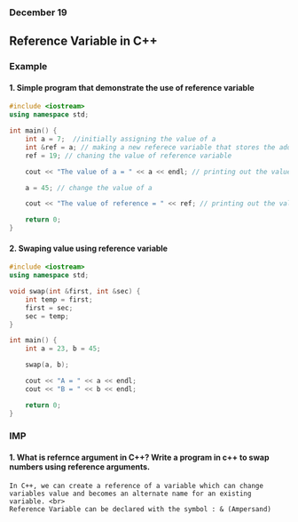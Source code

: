 ### December 19

## Reference Variable in C++

### Example


#### 1. Simple program that demonstrate the use of reference variable
```cpp
#include <iostream>
using namespace std;

int main() {
    int a = 7;  //initially assigning the value of a
    int &ref = a; // making a new referece variable that stores the addr of a
    ref = 19; // chaning the value of reference variable 

    cout << "The value of a = " << a << endl; // printing out the value of a

    a = 45; // change the value of a 

    cout << "The value of reference = " << ref; // printing out the value of reference variable

    return 0;
}
```

#### 2. Swaping value using reference variable

```cpp
#include <iostream>
using namespace std;

void swap(int &first, int &sec) {
    int temp = first;
    first = sec;
    sec = temp;
}

int main() {
    int a = 23, b = 45;

    swap(a, b);

    cout << "A = " << a << endl;
    cout << "B = " << b << endl;

    return 0;
}
```

### IMP
#### 1. What is refernce argument in C++? Write a program in c++ to swap numbers using reference arguments.  

    In C++, we can create a reference of a variable which can change variables value and becomes an alternate name for an existing variable. <br>
    Reference Variable can be declared with the symbol : & (Ampersand)